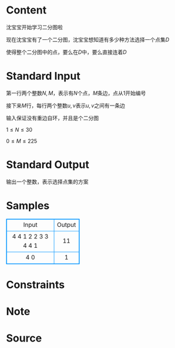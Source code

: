 
# Content

沈宝宝开始学习二分图啦

现在沈宝宝有了一个二分图，沈宝宝想知道有多少种方法选择一个点集$D$

使得整个二分图中的点，要么在$D$中，要么直接连着$D$

# Standard Input

第一行两个整数$N,M$，表示有$N$个点，$M$条边，点从1开始编号

接下来$M$行，每行两个整数$u,v$表示$u,v$之间有一条边

输入保证没有重边自环，并且是个二分图

$1\le N \le 30$

$0\le M \le 225$

# Standard Output

输出一个整数，表示选择点集的方案

# Samples

<style>
        table,table tr th, table tr td { border:1px solid #0094ff; }
        table { width: 200px; min-height: 25px; line-height: 25px; text-align: center; border-collapse: collapse;}   
    </style>
<table>
	<tr>
		<td>Input</td>
		<td>Output</td>
	</tr>
<tr><td>4 4
1 2
2 3
3 4
4 1</td><td>11</td></tr><tr><td>4 0</td><td>1</td></tr></table>


# Constraints



# Note



# Source


